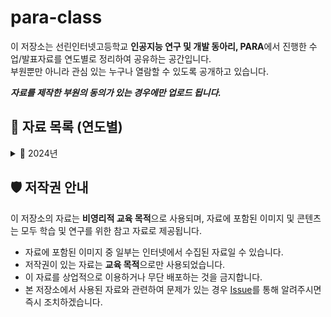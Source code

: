 # para-class

이 저장소는 선린인터넷고등학교 **인공지능 연구 및 개발 동아리, PARA**에서 진행한 수업/발표자료를 연도별로 정리하여 공유하는 공간입니다.<br/>
부원뿐만 아니라 관심 있는 누구나 열람할 수 있도록 공개하고 있습니다.<br/>

***자료를 제작한 부원의 동의가 있는 경우에만 업로드 됩니다.***<br/>



## 📂 자료 목록 (연도별)

<details>
<summary>📅 2024년</summary>


| 일자       | 제목               | 발표자          | 제작자          | 자료 링크                         |
|--------------|-------------------------|-----------------|-----------------|----------------------------------|
| 04-05  | Python 문법      | 유채호          | 유채호          | [링크](./2024/3차시)           |
| 05-03  | 인공지능 개론, 딥러닝    | 유채호          | 유채호          | [링크](./2024/6차시)           |
| 05-10  | 자연어 처리, 임베딩 | 유채호          | 유채호          | [링크](./2024/8차시)           |

 

</details>





## 🛡️ 저작권 안내

이 저장소의 자료는 **비영리적 교육 목적**으로 사용되며, 자료에 포함된 이미지 및 콘텐츠는 모두 학습 및 연구를 위한 참고 자료로 제공됩니다.
- 자료에 포함된 이미지 중 일부는 인터넷에서 수집된 자료일 수 있습니다.  
- 저작권이 있는 자료는 **교육 목적**으로만 사용되었습니다.
- 이 자료를 상업적으로 이용하거나 무단 배포하는 것을 금지합니다.
- 본 저장소에서 사용된 자료와 관련하여 문제가 있는 경우 [Issue](https://github.com/sunrin-para/para-class/issues)를 통해 알려주시면 즉시 조치하겠습니다.




